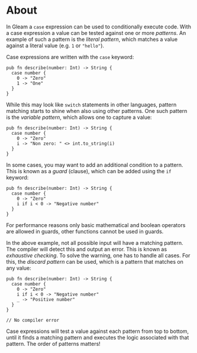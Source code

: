 # About

In Gleam a `case` expression can be used to conditionally execute code. With a case expression a value can be tested against one or more _patterns_. An example of such a pattern is the _literal pattern_, which matches a value against a literal value (e.g. `1` or `"hello"`).

Case expressions are written with the `case` keyword:

```gleam
pub fn describe(number: Int) -> String {
  case number {
    0 -> "Zero"
    1 -> "One"
  }
}
```

While this may look like `switch` statements in other languages, pattern matching starts to shine when also using other patterns. One such pattern is the _variable pattern_, which allows one to capture a value:

```gleam
pub fn describe(number: Int) -> String {
  case number {
    0 -> "Zero"
    i -> "Non zero: " <> int.to_string(i)
  }
}
```

In some cases, you may want to add an additional condition to a pattern. This is known as a _guard_ (clause), which can be added using the `if` keyword:

```gleam
pub fn describe(number: Int) -> String {
  case number {
    0 -> "Zero"
    i if i < 0 -> "Negative number"
  }
}
```

For performance reasons only basic mathematical and boolean operators are allowed in guards, other functions cannot be used in guards.

In the above example, not all possible input will have a matching pattern. The compiler will detect this and output an error. This is known as _exhaustive checking_. To solve the warning, one has to handle all cases. For this, the _discard pattern_ can be used, which is a pattern that matches on any value:

```gleam
pub fn describe(number: Int) -> String {
  case number {
    0 -> "Zero"
    i if i < 0 -> "Negative number"
    _ -> "Positive number"
  }
}

// No compiler error
```

Case expressions will test a value against each pattern from top to bottom, until it finds a matching pattern and executes the logic associated with that pattern. The order of patterns matters!
